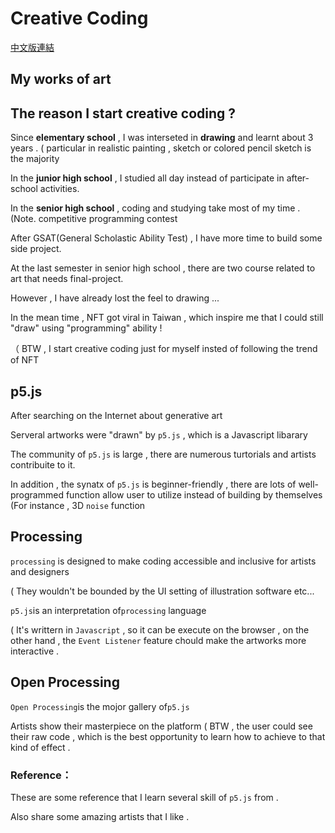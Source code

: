 # Creative Coding 

[中文版連結]()

## My works of art

## The reason I start creative coding ?
Since **elementary school** , I was interseted in **drawing** and learnt about 3 years . ( particular in realistic painting , sketch or colored pencil sketch is the majority

In the **junior high school** , I studied all day instead of participate in after-school activities.

In the **senior high school**  , coding and studying take most of my time . (Note. competitive programming contest 

After GSAT(General Scholastic Ability Test) , I have more time to build some side project. 

At the last semester in senior high school , there are two course related to art that needs final-project. 

However , I have already lost the feel to drawing ...

In the mean time , NFT got viral in Taiwan , which inspire me that I could still "draw" using "programming" ability !

（ BTW , I start creative coding just for myself insted of following the trend of NFT 

## p5.js
After searching on the Internet about generative art 

Serveral artworks were "drawn" by `p5.js` , which is a Javascript libarary

The community of `p5.js` is large , there are numerous turtorials and artists contribuite to it.

In addition , the synatx of `p5.js` is beginner-friendly , there are lots of well-programmed function allow user to utilize instead of building by themselves (For instance , 3D `noise` function


## Processing


`processing` is designed to make coding accessible and inclusive for artists and designers

( They wouldn't be bounded by the UI setting of illustration software etc... 

`p5.js`is an interpretation of`processing` language

( It's writtern in `Javascript` , so it can be execute on the browser , on the other hand , the `Event Listener` feature chould make the artworks more interactive .


## Open Processing 
`Open Processing`is the mojor gallery of`p5.js`

Artists show their masterpiece on the platform ( BTW , the user could see their raw code , which is the best opportunity to learn how to achieve to that kind of effect .

### Reference：

These are some reference that I learn several skill of `p5.js` from .

Also share some amazing artists that I like .

